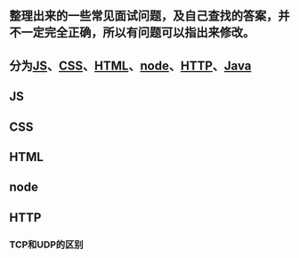 ## 整理出来的一些常见面试问题，及自己查找的答案，并不一定完全正确，所以有问题可以指出来修改。

## 分为[JS](#js)、[CSS](#css)、[HTML](#html)、[node](#node)、[HTTP](#http)、[Java](#java)

## <span id="js">JS</span>






## <span id="css">CSS</span>





## <span id="html">HTML</span>



## <span id="node">node</span>



## <span id="http">HTTP</span>
### TCP和UDP的区别













